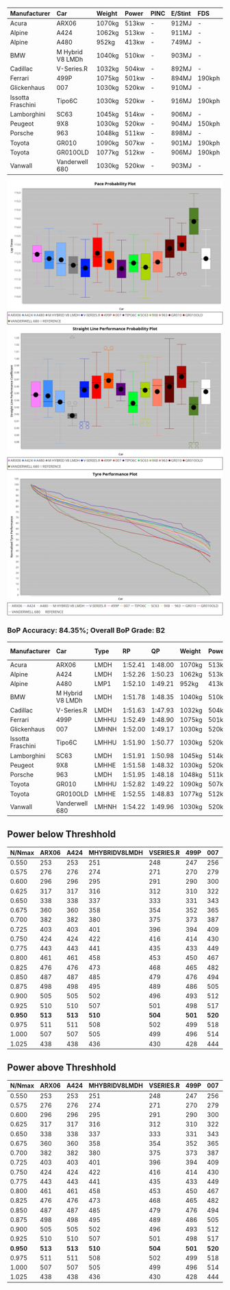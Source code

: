 |Manufacturer|Car|Weight|Power|PINC|E/Stint|FDS|
|:-|:-|:-|:-|:-|:-|:-|
|Acura|ARX06|1070kg|513kw|-|912MJ|-|
|Alpine|A424|1062kg|513kw|-|911MJ|-|
|Alpine|A480|952kg|413kw|-|749MJ|-|
|BMW|M Hybrid V8 LMDh|1040kg|510kw|-|903MJ|-|
|Cadillac|V-Series.R|1032kg|504kw|-|892MJ|-|
|Ferrari|499P|1075kg|501kw|-|894MJ|190kph|
|Glickenhaus|007|1030kg|520kw|-|910MJ|-|
|Issotta Fraschini|Tipo6C|1030kg|520kw|-|916MJ|190kph|
|Lamborghini|SC63|1045kg|514kw|-|906MJ|-|
|Peugeot|9X8|1030kg|520kw|-|904MJ|150kph|
|Porsche|963|1048kg|511kw|-|898MJ|-|
|Toyota|GR010|1090kg|507kw|-|901MJ|190kph|
|Toyota|GR010OLD|1077kg|512kw|-|906MJ|190kph|
|Vanwall|Vanderwell 680|1030kg|520kw|-|903MJ|-|

![PACECHART](./IMG/CUSTOM.png)
![STRAIGHTLINEPERFORMANCECHART](./IMG/CUSTOM_sp.png)
![TYREPERFORMANCECHART](./IMG/CUSTOM_tw.png)

### BoP Accuracy: 84.35%; Overall BoP Grade: B2
|Manufacturer|Car|Type|RP|QP|Weight|Power¹|Threshhold|PINC|Power²|E/Stint|AVG Vmax|FDS|RDLC|L/Stint|BOP-Grade|ModelAccuracy|ModelPoints|Match%|
|:-|:-|:-|:-|:-|:-|:-|:-|:-|:-|:-|:-|:-|:-|:-|:-|:-|:-|:-|
|Acura|ARX06|LMDH|1:52.41|1:48.00|1070kg|513kw|210.0kph|-|513kw|912MJ|278.06kph|-|1.00|29|+B2|100.00%|995|80.52%|
|Alpine|A424|LMDH|1:52.26|1:50.23|1062kg|513kw|210.0kph|-|513kw|911MJ|278.09kph|-|1.01|29|~A1|81.15%|521|98.10%|
|Alpine|A480|LMP1|1:52.10|1:49.21|952kg|413kw|210.0kph|-|413kw|749MJ|274.15kph|-|0.98|27|~A1|67.92%|957|100.00%|
|BMW|M Hybrid V8 LMDh|LMDH|1:51.78|1:48.35|1040kg|510kw|210.0kph|-|510kw|903MJ|275.43kph|-|1.03|29|-C1|98.60%|1690|79.36%|
|Cadillac|V-Series.R|LMDH|1:51.63|1:47.93|1032kg|504kw|210.0kph|-|504kw|892MJ|279.29kph|-|1.03|29|-C1|91.10%|1770|76.11%|
|Ferrari|499P|LMHHU|1:52.49|1:48.90|1075kg|501kw|210.0kph|-|501kw|894MJ|278.87kph|190kph|1.02|29|~A1|84.26%|2292|100.00%|
|Glickenhaus|007|LMHNH|1:52.00|1:49.17|1030kg|520kw|210.0kph|-|520kw|910MJ|282.88kph|-|0.96|29|-A2|94.63%|1605|92.36%|
|Issotta Fraschini|Tipo6C|LMHHU|1:51.90|1:50.77|1030kg|520kw|210.0kph|-|520kw|916MJ|281.08kph|190kph|1.08|29|+B1|66.67%|96|86.31%|
|Lamborghini|SC63|LMDH|1:51.91|1:50.98|1045kg|514kw|210.0kph|-|514kw|906MJ|277.16kph|-|1.05|29|-B1|96.77%|419|86.70%|
|Peugeot|9X8|LMHHE|1:51.58|1:48.32|1030kg|520kw|210.0kph|-|520kw|904MJ|280.11kph|150kph|1.03|29|-C1|83.63%|2468|77.12%|
|Porsche|963|LMDH|1:51.95|1:48.18|1048kg|511kw|210.0kph|-|511kw|898MJ|279.32kph|-|1.02|29|-A2|93.14%|5746|90.79%|
|Toyota|GR010|LMHHU|1:52.82|1:49.22|1090kg|507kw|210.0kph|-|507kw|901MJ|278.73kph|190kph|1.00|29|+A2|87.37%|3154|93.21%|
|Toyota|GR010OLD|LMHHE|1:52.55|1:48.83|1077kg|512kw|210.0kph|-|512kw|906MJ|281.56kph|190kph|1.01|29|~A1|89.81%|1393|100.00%|
|Vanwall|Vanderwell 680|LMHNH|1:54.22|1:49.96|1030kg|520kw|210.0kph|-|520kw|903MJ|276.51kph|-|1.01|29|+Ω1|90.28%|604|20.25%|

## Power below Threshhold
|N/Nmax|ARX06|A424|MHYBRIDV8LMDH|VSERIES.R|499P|007|TIPO6C|SC63|9X8|963|GR010|GR010OLD|VANDERWELL680|​|RPM|A480|
|:-|:-|:-|:-|:-|:-|:-|:-|:-|:-|:-|:-|:-|:-|:-|:-|:-|
|0.550|253|253|251|248|247|256|256|253|256|252|250|252|256|​|--|-|
|0.575|276|276|274|271|270|279|279|276|279|275|273|275|279|​|--|-|
|0.600|296|296|295|291|290|300|300|297|300|295|293|296|300|​|--|-|
|0.625|317|317|316|312|310|322|322|318|322|316|314|317|322|​|--|-|
|0.650|338|338|337|333|331|343|343|339|343|337|335|338|343|​|--|-|
|0.675|360|360|358|354|352|365|365|361|365|359|356|359|365|​|--|-|
|0.700|382|382|380|375|373|387|387|383|387|380|377|381|387|​|--|-|
|0.725|403|403|401|396|394|409|409|404|409|402|399|403|409|​|--|-|
|0.750|424|424|422|416|414|430|430|425|430|422|419|423|430|​|--|-|
|0.775|443|443|441|435|433|449|449|444|449|441|438|442|449|​|5000|242|
|0.800|461|461|458|453|450|467|467|462|467|459|455|460|467|​|5500|286|
|0.825|476|476|473|468|465|482|482|477|482|474|470|475|482|​|6000|320|
|0.850|487|487|485|479|476|494|494|488|494|485|482|486|494|​|6500|361|
|0.875|498|498|495|489|486|505|505|499|505|496|492|497|505|​|7000|404|
|0.900|505|505|502|496|493|512|512|506|512|503|499|504|512|​|7500|414|
|0.925|510|510|507|501|498|517|517|511|517|508|504|509|517|​|8000|410|
|**0.950**|**513**|**513**|**510**|**504**|**501**|**520**|**520**|**514**|**520**|**511**|**507**|**512**|**520**|**​**|**8500**|**413**|
|0.975|511|511|508|502|499|518|518|512|518|509|505|510|518|​|9000|207|
|1.000|507|507|505|499|496|514|514|508|514|505|502|506|514|​|--|-|
|1.025|438|438|436|430|428|444|444|439|444|436|433|437|444|​|--|-|

## Power above Threshhold
|N/Nmax|ARX06|A424|MHYBRIDV8LMDH|VSERIES.R|499P|007|TIPO6C|SC63|9X8|963|GR010|GR010OLD|VANDERWELL680|​|RPM|A480|
|:-|:-|:-|:-|:-|:-|:-|:-|:-|:-|:-|:-|:-|:-|:-|:-|:-|
|0.550|253|253|251|248|247|256|256|253|256|252|250|252|256|​|--|-|
|0.575|276|276|274|271|270|279|279|276|279|275|273|275|279|​|--|-|
|0.600|296|296|295|291|290|300|300|297|300|295|293|296|300|​|--|-|
|0.625|317|317|316|312|310|322|322|318|322|316|314|317|322|​|--|-|
|0.650|338|338|337|333|331|343|343|339|343|337|335|338|343|​|--|-|
|0.675|360|360|358|354|352|365|365|361|365|359|356|359|365|​|--|-|
|0.700|382|382|380|375|373|387|387|383|387|380|377|381|387|​|--|-|
|0.725|403|403|401|396|394|409|409|404|409|402|399|403|409|​|--|-|
|0.750|424|424|422|416|414|430|430|425|430|422|419|423|430|​|--|-|
|0.775|443|443|441|435|433|449|449|444|449|441|438|442|449|​|5000|242|
|0.800|461|461|458|453|450|467|467|462|467|459|455|460|467|​|5500|286|
|0.825|476|476|473|468|465|482|482|477|482|474|470|475|482|​|6000|320|
|0.850|487|487|485|479|476|494|494|488|494|485|482|486|494|​|6500|361|
|0.875|498|498|495|489|486|505|505|499|505|496|492|497|505|​|7000|404|
|0.900|505|505|502|496|493|512|512|506|512|503|499|504|512|​|7500|414|
|0.925|510|510|507|501|498|517|517|511|517|508|504|509|517|​|8000|410|
|**0.950**|**513**|**513**|**510**|**504**|**501**|**520**|**520**|**514**|**520**|**511**|**507**|**512**|**520**|**​**|**8500**|**413**|
|0.975|511|511|508|502|499|518|518|512|518|509|505|510|518|​|9000|207|
|1.000|507|507|505|499|496|514|514|508|514|505|502|506|514|​|--|-|
|1.025|438|438|436|430|428|444|444|439|444|436|433|437|444|​|--|-|
